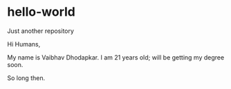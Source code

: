 # hello-world
Just another repository

Hi Humans,

My name is Vaibhav Dhodapkar. I am 21 years old; will be getting my degree soon.

So long then.
